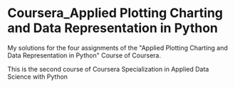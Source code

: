 # Coursera_Applied Plotting Charting and Data Representation in Python

My solutions for the four assignments of the "Applied Plotting Charting and Data Representation in Python" Course of Coursera.

This is the second course of Coursera Specialization in Applied Data Science with Python
